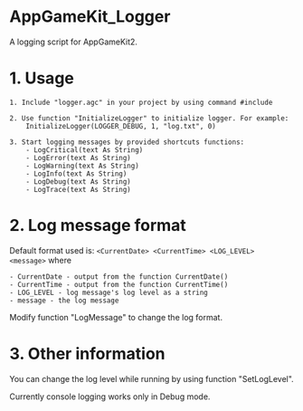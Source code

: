 # AppGameKit_Logger
A logging script for AppGameKit2.

# 1. Usage
	1. Include "logger.agc" in your project by using command #include
	
	2. Use function "InitializeLogger" to initialize logger. For example:
		InitializeLogger(LOGGER_DEBUG, 1, "log.txt", 0)
	
	3. Start logging messages by provided shortcuts functions:
		- LogCritical(text As String)
		- LogError(text As String)
		- LogWarning(text As String)
		- LogInfo(text As String)
		- LogDebug(text As String)
		- LogTrace(text As String)
    
# 2. Log message format
Default format used is: `<CurrentDate> <CurrentTime> <LOG_LEVEL> <message>`
where

	- CurrentDate - output from the function CurrentDate()
	- CurrentTime - output from the function CurrentTime()
	- LOG_LEVEL - log message's log level as a string
	- message - the log message

Modify function "LogMessage" to change the log format.

# 3. Other information
You can change the log level while running by using function "SetLogLevel".

Currently console logging works only in Debug mode.
